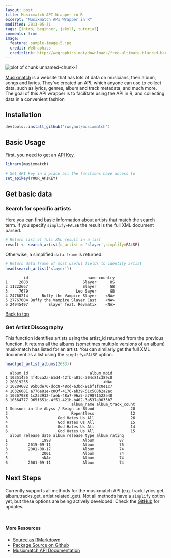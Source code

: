 ```yaml
---
layout: post
title: Musixmatch API Wrapper in R
excerpt: "Musixmatch API Wrapper in R"
modified: 2013-05-31
tags: [intro, beginner, jekyll, tutorial]
comments: true
image:
  feature: sample-image-5.jpg
  credit: WeGraphics
  creditlink: http://wegraphics.net/downloads/free-ultimate-blurred-background-pack/
---
```



<img src="figure/unnamed-chunk-1-1.png" title="plot of chunk unnamed-chunk-1" alt="plot of chunk unnamed-chunk-1" style="display: block; margin: auto auto auto 0;" />

[Musixmatch](https://www.musixmatch.com/) is a website that has lots of data on musicians, their album, songs and lyrics.  They've created an API, which anyone can use to collect data, such as lyrics, genres, album and track metadata, and much more.  The goal of this API wrapper is to facilitate using the API in R, and collecting data in a convenient fashion

## Installation


```r
devtools::install_github('rweyant/musixmatch')
```

## Basic Usage

First, you need to get an [API Key](https://developer.musixmatch.com/signup).

```r
library(musixmatch)

# Set API key in a place all the functions have access to
set_apikey(YOUR_APIKEY)
```

## Get basic data

### Search for specific artists

Here you can find basic information about artists that match the search term.  If you specify `simplify=FALSE` the result is the full XML document parsed.


```r
# Return list of full XML result in a list
result <- search_artist(q_artist = 'slayer',simplify=FALSE)
```

Otherwise, a simplified `data.frame` is returned.


```r
# Return data.frame of most useful fields to identify artist
head(search_artist('slayer'))
```

```
        id                          name country
1     2683                        Slayer      US
2 11222667                        Slayer      GB
3     7679                     Leo Sayer      GB
4 24760214      Buffy the Vampire Slayer    <NA>
5 27767004 Buffy the Vampire Slayer Cast    <NA>
6 24945497         Slayer feat. Revmatix    <NA>
```

<a href="#top">Back to top</a>

### Get Artist Discography

This function identifies artists using the artist_id returned from the previous function.  It returns all the albums (sometimes multiple versions of an album) musixmatch has listed for an artist.  You can similarly get the full XML document as a list using the `simplify=FALSE` option.


```r
head(get_artist_albums(2683))
```

```
  album_id                           album_mbid
1 10351455 4f4bca2a-b1d4-42fb-a01c-304c8fc389c8
2 20819255                                 <NA>
3 10284682 95b6de70-dcc8-48cd-a3bd-91bf1fc0e1c7
4 10326081 a776e81e-c00f-4176-ab39-51c508b2a2ac
5 10367988 1c233932-faeb-48a7-96a5-a79871522e40
6 10564777 965f651c-4f51-421b-b402-3a537a9035b7
                             album_name album_track_count
1 Seasons in the Abyss / Reign in Blood                20
2                            Repentless                12
3                      God Hates Us All                26
4                      God Hates Us All                15
5                      God Hates Us All                14
6                      God Hates Us All                15
  album_release_date album_release_type album_rating
1               1998              Album           87
2         2015-09-11              Album           76
3         2001-08-17              Album           74
4               2001              Album           74
5               <NA>              Album           74
6         2001-09-11              Album           74
```

## Next Steps

Currently supports all methods for the musixmatch API (e.g. track.lyrics.get, album.tracks.get, artist.related..get).  Not all methods have a `simplify` option yet, but these options are being actively developed.  Check the [GitHub](https://github.com/rweyant/musixmatch) for updates.


<br>

#### More Resources
- [Source as RMarkdown](https://github.com/rweyant/bertplot/blob/master/R/tutorials/musixmatch-api-post/musixmatch-api-post.Rmd)
- [Package Source on Github](https://github.com/rweyant/musixmatch)
- [Musixmatch API Documentation](https://developer.musixmatch.com/documentation)

